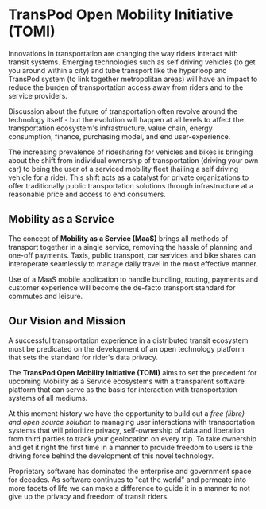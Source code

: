# TransPod Open Mobility Initiative (TOMI)

Innovations in transportation are changing the way riders interact with transit systems. Emerging technologies such as self driving vehicles (to get you around within a city) and tube transport like the hyperloop and TransPod system (to link together metropolitan areas) will have an impact to reduce the burden of transportation access away from riders and to the service providers.

Discussion about the future of transportation often revolve around the technology itself - but the evolution will happen at all levels to affect the transportation ecosystem's infrastructure, value chain, energy consumption, finance, purchasing model, and end user-experience.

The increasing prevalence of ridesharing for vehicles and bikes is bringing about the shift from individual ownership of transportation (driving your own car) to being the user of a serviced mobility fleet (hailing a self driving vehicle for a ride). This shift acts as a catalyst for private organizations to offer traditionally public transportation solutions through infrastructure at a reasonable price and access to end consumers.

## Mobility as a Service

The concept of **Mobility as a Service (MaaS)** brings all methods of transport together in a single service, removing the hassle of planning and one-off payments. Taxis, public transport, car services and bike shares can interoperate seamlessly to manage daily travel in the most effective manner.

Use of a MaaS mobile application to handle bundling, routing, payments and customer experience will become the de-facto transport standard for commutes and leisure.  

## Our Vision and Mission

A successful transportation experience in a distributed transit ecosystem must be predicated on the development of an open technology platform that sets the standard for rider's data privacy.

The **TransPod Open Mobility Initiative (TOMI)** aims to set the precedent for upcoming Mobility as a Service ecosystems with a transparent software platform that can serve as the basis for interaction with transportation systems of all mediums.

At this moment history we have the opportunity to build out a *free (libre) and open source solution* to managing user interactions with transportation systems that will prioritize privacy, self-ownership of data and liberation from third parties to track your geolocation on every trip. To take ownership and get it right the first time in a manner to provide freedom to users is the driving force behind the development of this novel technology.

Proprietary software has dominated the enterprise and government space for decades. As software continues to "eat the world" and permeate into more facets of life we can make a difference to guide it in a manner to not give up the privacy and freedom of transit riders.
